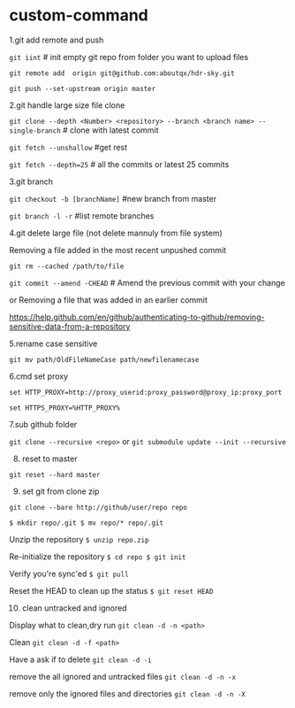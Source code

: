 # custom-command

1.git add remote and push

`git iint` # init empty git repo from folder you want to upload files

`git remote add  origin git@github.com:aboutqx/hdr-sky.git`

`git push --set-upstream origin master`


2.git handle large size file clone

`git clone --depth <Number> <repository> --branch <branch name> --single-branch` # clone with latest commit

`git fetch --unshallow`  #get rest

`git fetch --depth=25` # all the commits or latest 25 commits

3.git branch

`git checkout -b [branchName]` #new branch from master 

`git branch -l -r` #list remote branches

4.git delete large file (not delete mannuly from file system)

Removing a file added in the most recent unpushed commit

`git rm --cached /path/to/file`

`git commit --amend -CHEAD` # Amend the previous commit with your change

or Removing a file that was added in an earlier commit

https://help.github.com/en/github/authenticating-to-github/removing-sensitive-data-from-a-repository

5.rename case sensitive

`git mv path/OldFileNameCase path/newfilenamecase`

6.cmd set proxy

`set HTTP_PROXY=http://proxy_userid:proxy_password@proxy_ip:proxy_port`

`set HTTPS_PROXY=%HTTP_PROXY%`

7.sub github folder

`git clone --recursive <repo>` or `git submodule update --init --recursive`

8. reset to master

`git reset --hard master`

9. set git from clone zip

`git clone --bare http://github/user/repo repo`

`$ mkdir repo/.git
$ mv repo/* repo/.git`

Unzip the repository
`$ unzip repo.zip`

Re-initialize the repository
`$ cd repo
$ git init`

Verify you're sync'ed
`$ git pull`

Reset the HEAD to clean up the status
`$ git reset HEAD` 

10. clean untracked and ignored

Display what to clean,dry run
`git clean -d -n <path>`

Clean
`git clean -d -f <path>`

Have a ask if to delete
`git clean -d -i`

remove the all ignored and untracked files
`git clean -d -n -x`

 remove only the ignored files and directories
 `git clean -d -n -X`
